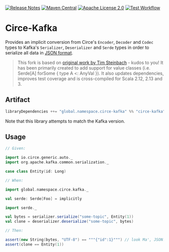 [![Release Notes](https://img.shields.io/github/release/christian-schlichtherle/circe-kafka.svg)](https://github.com/christian-schlichtherle/circe-kafka/releases/latest)
[![Maven Central](https://img.shields.io/maven-central/v/global.namespace.circe-kafka/circe-kafka_3)](https://search.maven.org/artifact/global.namespace.circe-kafka/circe-kafka_3)
[![Apache License 2.0](https://img.shields.io/github/license/christian-schlichtherle/circe-kafka.svg)](https://www.apache.org/licenses/LICENSE-2.0)
[![Test Workflow](https://github.com/christian-schlichtherle/circe-kafka/workflows/test/badge.svg)](https://github.com/christian-schlichtherle/circe-kafka/actions?query=workflow%3Atest)

# Circe-Kafka

Provides an implicit conversion from Circe's `Encoder`, `Decoder` and `Codec` types to Kafka's `Serializer`,
`Deserializer` and `Serde` types in order to serialize all data in [JSON format](https://json.org).

> This fork is based on [original work by Tim Steinbach](https://github.com/NeQuissimus/circe-kafka) - kudos to you!
> It has been primarily created to add support for value classes (i.e. Serde[A] forSome { type A  <: AnyVal }).
> It also updates dependencies, improves test coverage and is cross-compiled for Scala 2.12, 2.13 and 3.

## Artifact

```scala
libraryDependencies ++= "global.namespace.circe-kafka" %% "circe-kafka" % "2.8.0"
```

Note that this library attempts to match the Kafka version.

## Usage

```scala
// Given:

import io.circe.generic.auto._
import org.apache.kafka.common.serialization._

case class Entity(id: Long)

// When:

import global.namespace.circe.kafka._

val serde: Serde[Foo] = implicitly

import serde._

val bytes = serializer.serialize("some-topic", Entity(1))
val clone = deserializer.deserialize("some-topic", bytes)

// Then:

assert(new String(bytes, "UTF-8") == """{"id":1}""") // look Ma', JSON!
assert(clone == Entity(1))
```
